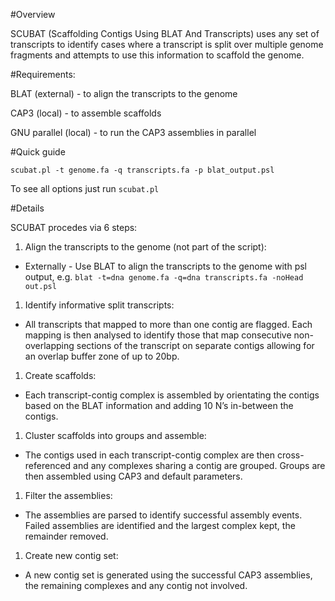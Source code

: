 #Overview

SCUBAT (Scaffolding Contigs Using BLAT And Transcripts) uses any set of transcripts to identify cases where a transcript is split over multiple genome fragments and attempts to use this information to scaffold the genome. 

#Requirements:

BLAT (external) - to align the transcripts to the genome 

CAP3 (local) - to assemble scaffolds 

GNU parallel (local) - to run the CAP3 assemblies in parallel 

#Quick guide

`scubat.pl -t genome.fa -q transcripts.fa -p blat_output.psl`

To see all options just run `scubat.pl`

#Details

SCUBAT procedes via 6 steps:

1.  Align the transcripts to the genome (not part of the script):

  - Externally - Use BLAT to align the transcripts to the genome with psl output, e.g. `blat -t=dna genome.fa -q=dna transcripts.fa -noHead out.psl`

1.  Identify informative split transcripts:

  - All transcripts that mapped to more than one contig are flagged. Each mapping is then analysed to identify those that map consecutive non-overlapping sections of the transcript on separate contigs allowing for an overlap buffer zone of up to 20bp.

1. Create scaffolds:

- Each transcript-contig complex is assembled by orientating the contigs based on the
BLAT information and adding 10 N’s in-between the contigs. 

1. Cluster scaffolds into groups and assemble:

- The contigs used in each transcript-contig complex are then cross-referenced and any
complexes sharing a contig are grouped. Groups are then assembled using CAP3 and
default parameters.

1. Filter the assemblies:

- The assemblies are parsed to identify successful assembly events. Failed assemblies
are identified and the largest complex kept, the remainder removed.

1. Create new contig set:

- A new contig set is generated using the successful CAP3 assemblies, the remaining
complexes and any contig not involved.
